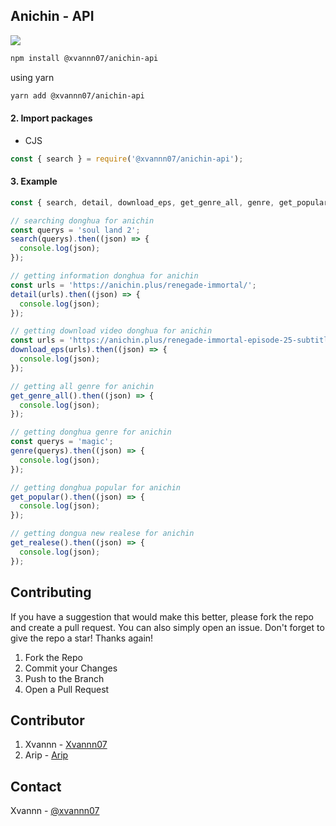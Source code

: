 ## Anichin - API

![](https://i.ibb.co/R02tVmL/Anichin-Apk-Download-Sepuasnya-Anime-Donghua-atau-China-Gratis-Semua-Genre-Tersedia-Lengkap-removebg.png)

```sh
npm install @xvannn07/anichin-api
```

using yarn

```sh
yarn add @xvannn07/anichin-api
```

#### 2. Import packages

- CJS

```js
const { search } = require('@xvannn07/anichin-api');
```

#### 3. Example

```js
const { search, detail, download_eps, get_genre_all, genre, get_popular, get_realese } = require('anichin');

// searching donghua for anichin
const querys = 'soul land 2';
search(querys).then((json) => {
  console.log(json);
});

// getting information donghua for anichin
const urls = 'https://anichin.plus/renegade-immortal/';
detail(urls).then((json) => {
  console.log(json);
});

// getting download video donghua for anichin
const urls = 'https://anichin.plus/renegade-immortal-episode-25-subtitle-indonesia/';
download_eps(urls).then((json) => {
  console.log(json);
});

// getting all genre for anichin
get_genre_all().then((json) => {
  console.log(json);
});

// getting donghua genre for anichin
const querys = 'magic';
genre(querys).then((json) => {
  console.log(json);
});

// getting donghua popular for anichin
get_popular().then((json) => {
  console.log(json);
});

// getting dongua new realese for anichin
get_realese().then((json) => {
  console.log(json);
});
```

## Contributing

If you have a suggestion that would make this better, please fork the repo and create a pull request. You can also simply open an issue.
Don't forget to give the repo a star! Thanks again!

1. Fork the Repo
2. Commit your Changes
3. Push to the Branch
4. Open a Pull Request

## Contributor

1. Xvannn - [Xvannn07](https://github.com/xvannn07)
2. Arip - [Arip](https://github.com/rippanteq7)

## Contact

Xvannn - [@xvannn07](https://t.me/@Xvannn07)
